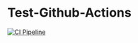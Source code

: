 # Test-Github-Actions

[![CI Pipeline](https://github.com/ManuelJrez/Test-Github-Actions/actions/workflows/pipeline.yml/badge.svg?branch=main)](https://github.com/ManuelJrez/Test-Github-Actions/actions/workflows/pipeline.yml)